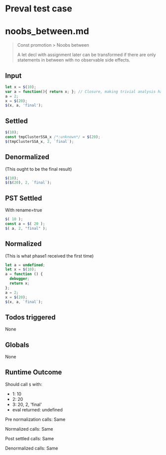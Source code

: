 # Preval test case

# noobs_between.md

> Const promotion > Noobs between
>
> A let decl with assignment later can be transformed if there are only statements in between with no observable side effects.

## Input

`````js filename=intro
let x = $(10);
var a = function(){ return x; }; // Closure, making trivial analysis harder
a = 2;
x = $(20);
$(x, a, 'final');
`````


## Settled


`````js filename=intro
$(10);
const tmpClusterSSA_x /*:unknown*/ = $(20);
$(tmpClusterSSA_x, 2, `final`);
`````


## Denormalized
(This ought to be the final result)

`````js filename=intro
$(10);
$($(20), 2, `final`);
`````


## PST Settled
With rename=true

`````js filename=intro
$( 10 );
const a = $( 20 );
$( a, 2, "final" );
`````


## Normalized
(This is what phase1 received the first time)

`````js filename=intro
let a = undefined;
let x = $(10);
a = function () {
  debugger;
  return x;
};
a = 2;
x = $(20);
$(x, a, `final`);
`````


## Todos triggered


None


## Globals


None


## Runtime Outcome


Should call `$` with:
 - 1: 10
 - 2: 20
 - 3: 20, 2, 'final'
 - eval returned: undefined

Pre normalization calls: Same

Normalized calls: Same

Post settled calls: Same

Denormalized calls: Same
